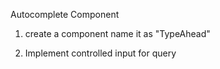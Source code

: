 Autocomplete Component

1) create a component name it as "TypeAhead"

2) Implement controlled input for query 
